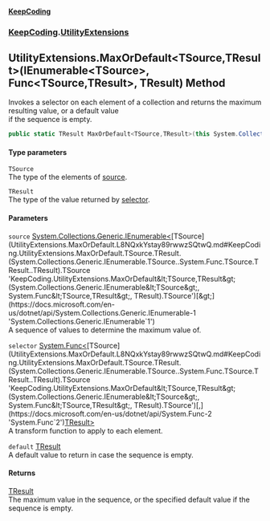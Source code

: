 #### [KeepCoding](index.md 'index')
### [KeepCoding](KeepCoding.md 'KeepCoding').[UtilityExtensions](UtilityExtensions.md 'KeepCoding.UtilityExtensions')
## UtilityExtensions.MaxOrDefault&lt;TSource,TResult&gt;(IEnumerable&lt;TSource&gt;, Func&lt;TSource,TResult&gt;, TResult) Method
Invokes a selector on each element of a collection and returns the maximum resulting value, or a default value  
if the sequence is empty.
```csharp
public static TResult MaxOrDefault<TSource,TResult>(this System.Collections.Generic.IEnumerable<TSource> source, System.Func<TSource,TResult> selector, TResult @default=default(TResult));
```
#### Type parameters
<a name='KeepCoding.UtilityExtensions.MaxOrDefault.TSource.TResult.(System.Collections.Generic.IEnumerable.TSource..System.Func.TSource.TResult..TResult).TSource'></a>
`TSource`  
The type of the elements of [source](UtilityExtensions.MaxOrDefault.L8NQxkYstay89rwwzSQtwQ.md#KeepCoding.UtilityExtensions.MaxOrDefault.TSource.TResult.(System.Collections.Generic.IEnumerable.TSource..System.Func.TSource.TResult..TResult).source 'KeepCoding.UtilityExtensions.MaxOrDefault&lt;TSource,TResult&gt;(System.Collections.Generic.IEnumerable&lt;TSource&gt;, System.Func&lt;TSource,TResult&gt;, TResult).source').
  
<a name='KeepCoding.UtilityExtensions.MaxOrDefault.TSource.TResult.(System.Collections.Generic.IEnumerable.TSource..System.Func.TSource.TResult..TResult).TResult'></a>
`TResult`  
The type of the value returned by [selector](UtilityExtensions.MaxOrDefault.L8NQxkYstay89rwwzSQtwQ.md#KeepCoding.UtilityExtensions.MaxOrDefault.TSource.TResult.(System.Collections.Generic.IEnumerable.TSource..System.Func.TSource.TResult..TResult).selector 'KeepCoding.UtilityExtensions.MaxOrDefault&lt;TSource,TResult&gt;(System.Collections.Generic.IEnumerable&lt;TSource&gt;, System.Func&lt;TSource,TResult&gt;, TResult).selector').
  
#### Parameters
<a name='KeepCoding.UtilityExtensions.MaxOrDefault.TSource.TResult.(System.Collections.Generic.IEnumerable.TSource..System.Func.TSource.TResult..TResult).source'></a>
`source` [System.Collections.Generic.IEnumerable&lt;](https://docs.microsoft.com/en-us/dotnet/api/System.Collections.Generic.IEnumerable-1 'System.Collections.Generic.IEnumerable`1')[TSource](UtilityExtensions.MaxOrDefault.L8NQxkYstay89rwwzSQtwQ.md#KeepCoding.UtilityExtensions.MaxOrDefault.TSource.TResult.(System.Collections.Generic.IEnumerable.TSource..System.Func.TSource.TResult..TResult).TSource 'KeepCoding.UtilityExtensions.MaxOrDefault&lt;TSource,TResult&gt;(System.Collections.Generic.IEnumerable&lt;TSource&gt;, System.Func&lt;TSource,TResult&gt;, TResult).TSource')[&gt;](https://docs.microsoft.com/en-us/dotnet/api/System.Collections.Generic.IEnumerable-1 'System.Collections.Generic.IEnumerable`1')  
A sequence of values to determine the maximum value of.
  
<a name='KeepCoding.UtilityExtensions.MaxOrDefault.TSource.TResult.(System.Collections.Generic.IEnumerable.TSource..System.Func.TSource.TResult..TResult).selector'></a>
`selector` [System.Func&lt;](https://docs.microsoft.com/en-us/dotnet/api/System.Func-2 'System.Func`2')[TSource](UtilityExtensions.MaxOrDefault.L8NQxkYstay89rwwzSQtwQ.md#KeepCoding.UtilityExtensions.MaxOrDefault.TSource.TResult.(System.Collections.Generic.IEnumerable.TSource..System.Func.TSource.TResult..TResult).TSource 'KeepCoding.UtilityExtensions.MaxOrDefault&lt;TSource,TResult&gt;(System.Collections.Generic.IEnumerable&lt;TSource&gt;, System.Func&lt;TSource,TResult&gt;, TResult).TSource')[,](https://docs.microsoft.com/en-us/dotnet/api/System.Func-2 'System.Func`2')[TResult](UtilityExtensions.MaxOrDefault.L8NQxkYstay89rwwzSQtwQ.md#KeepCoding.UtilityExtensions.MaxOrDefault.TSource.TResult.(System.Collections.Generic.IEnumerable.TSource..System.Func.TSource.TResult..TResult).TResult 'KeepCoding.UtilityExtensions.MaxOrDefault&lt;TSource,TResult&gt;(System.Collections.Generic.IEnumerable&lt;TSource&gt;, System.Func&lt;TSource,TResult&gt;, TResult).TResult')[&gt;](https://docs.microsoft.com/en-us/dotnet/api/System.Func-2 'System.Func`2')  
A transform function to apply to each element.
  
<a name='KeepCoding.UtilityExtensions.MaxOrDefault.TSource.TResult.(System.Collections.Generic.IEnumerable.TSource..System.Func.TSource.TResult..TResult).default'></a>
`default` [TResult](UtilityExtensions.MaxOrDefault.L8NQxkYstay89rwwzSQtwQ.md#KeepCoding.UtilityExtensions.MaxOrDefault.TSource.TResult.(System.Collections.Generic.IEnumerable.TSource..System.Func.TSource.TResult..TResult).TResult 'KeepCoding.UtilityExtensions.MaxOrDefault&lt;TSource,TResult&gt;(System.Collections.Generic.IEnumerable&lt;TSource&gt;, System.Func&lt;TSource,TResult&gt;, TResult).TResult')  
A default value to return in case the sequence is empty.
  
#### Returns
[TResult](UtilityExtensions.MaxOrDefault.L8NQxkYstay89rwwzSQtwQ.md#KeepCoding.UtilityExtensions.MaxOrDefault.TSource.TResult.(System.Collections.Generic.IEnumerable.TSource..System.Func.TSource.TResult..TResult).TResult 'KeepCoding.UtilityExtensions.MaxOrDefault&lt;TSource,TResult&gt;(System.Collections.Generic.IEnumerable&lt;TSource&gt;, System.Func&lt;TSource,TResult&gt;, TResult).TResult')  
The maximum value in the sequence, or the specified default value if the sequence is empty.
